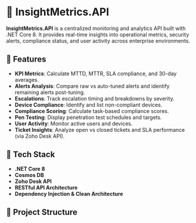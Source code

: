 # 🚨 InsightMetrics.API

**InsightMetrics.API** is a centralized monitoring and analytics API built with .NET Core 8. It provides real-time insights into operational metrics, security alerts, compliance status, and user activity across enterprise environments.

## 📌 Features

- **KPI Metrics**: Calculate MTTD, MTTR, SLA compliance, and 30-day averages.
- **Alerts Analysis**: Compare raw vs auto-tuned alerts and identify remaining alerts post-tuning.
- **Escalations**: Track escalation timing and breakdowns by severity.
- **Device Compliance**: Identify and list non-compliant devices.
- **Compliance Scoring**: Calculate task-based compliance scores.
- **Pen Testing**: Display penetration test schedules and targets.
- **User Activity**: Monitor active users and devices.
- **Ticket Insights**: Analyze open vs closed tickets and SLA performance (via Zoho Desk API).

## 🧱 Tech Stack

- **.NET Core 8**
- **Cosmos DB**
- **Zoho Desk API**
- **RESTful API Architecture**
- **Dependency Injection & Clean Architecture**

## 📁 Project Structure

